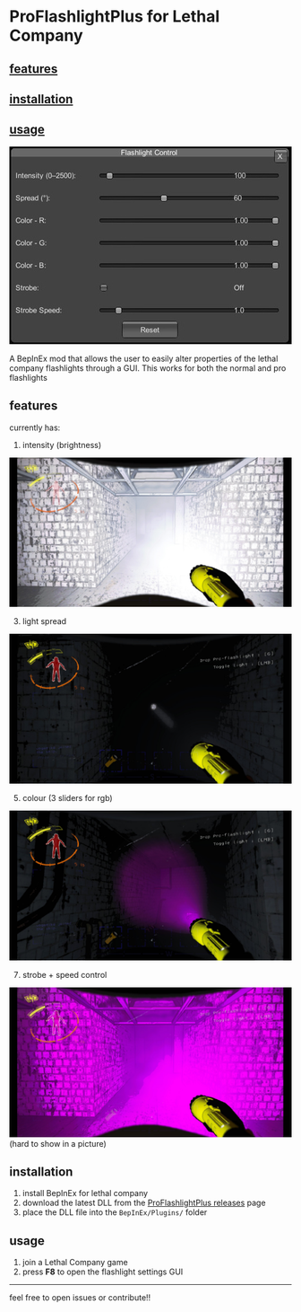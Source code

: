 # ProFlashlightPlus for Lethal Company

## [features](#features)
## [installation](#installation)
## [usage](#usage)

![img1](ProFlashlightPlus/imgs/pic%20(1).jpg)

A BepInEx mod that allows the user to easily alter properties of the lethal company flashlights through a GUI.
This works for both the normal and pro flashlights

## features
currently has:
1. intensity (brightness)

![img1](ProFlashlightPlus/imgs/pic%20(5).jpg)



3. light spread
   
![img6](ProFlashlightPlus/imgs/pic%20(6).jpg)



5. colour (3 sliders for rgb)
   
![img2](ProFlashlightPlus/imgs/pic%20(2).jpg)



7. strobe + speed control
   
![img2](ProFlashlightPlus/imgs/pic%20(4).jpg) (hard to show in a picture)



## installation

1. install BepInEx for lethal company
2. download the latest DLL from the [ProFlashlightPlus releases](https://github.com/vegemike/ProFlashlightPlus/releases/latest) page
3. place the DLL file into the `BepInEx/Plugins/` folder

## usage

1. join a Lethal Company game
2. press **F8** to open the flashlight settings GUI

---

feel free to open issues or contribute!!
